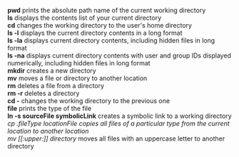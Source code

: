 **pwd** prints the absolute path name of the current working directory<br>
**ls** displays the contents list of your current directory<br>
**cd** changes the working directory to the user's home directory<br>
**ls -l** displays the current directory contents in a long format<br>
**ls -la** displays current directory contents, including hidden files in long format<br>
**ls -na** displays current directory contents with user and group IDs displayed numerically, including hidden files in long format<br>
**mkdir** creates a new directory<br>
**mv** moves a file or directory to another location<br>
**rm** deletes a file from a directory<br>
**rm -r** deletes a directory<br>
**cd -** changes the working directory to the previous one<br>
**file** prints the type of the file<br>
**ln -s sourceFile symbolicLink** creates a symbolic link to a working directory<br>
**cp *.fileType locationFile** copies all files of a particular type from the current location to another location<br>
**mv [[:upper:]]* directory** moves all files with an uppercase letter to another directory<br>
